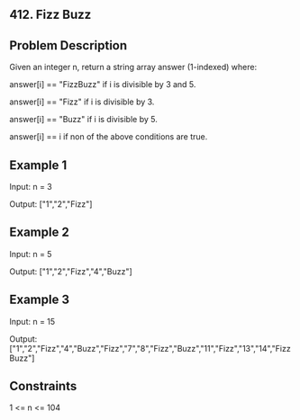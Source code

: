 ## 412. Fizz Buzz
## Problem Description

Given an integer n, return a string array answer (1-indexed) where:

answer[i] == "FizzBuzz" if i is divisible by 3 and 5.

answer[i] == "Fizz" if i is divisible by 3.

answer[i] == "Buzz" if i is divisible by 5.

answer[i] == i if non of the above conditions are true.

## Example 1

Input: n = 3

Output: ["1","2","Fizz"]

## Example 2

Input: n = 5

Output: ["1","2","Fizz","4","Buzz"]

## Example 3

Input: n = 15

Output: ["1","2","Fizz","4","Buzz","Fizz","7","8","Fizz","Buzz","11","Fizz","13","14","FizzBuzz"]

## Constraints

1 <= n <= 104